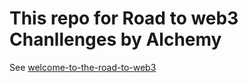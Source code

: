 # This repo for Road to web3 Chanllenges by Alchemy
See [welcome-to-the-road-to-web3](https://docs.alchemy.com/docs/welcome-to-the-road-to-web3)
